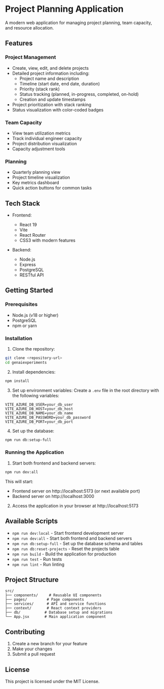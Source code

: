 # Project Planning Application

A modern web application for managing project planning, team capacity, and resource allocation.

## Features

### Project Management
- Create, view, edit, and delete projects
- Detailed project information including:
  - Project name and description
  - Timeline (start date, end date, duration)
  - Priority (stack rank)
  - Status tracking (planned, in-progress, completed, on-hold)
  - Creation and update timestamps
- Project prioritization with stack ranking
- Status visualization with color-coded badges

### Team Capacity
- View team utilization metrics
- Track individual engineer capacity
- Project distribution visualization
- Capacity adjustment tools

### Planning
- Quarterly planning view
- Project timeline visualization
- Key metrics dashboard
- Quick action buttons for common tasks

## Tech Stack

- Frontend:
  - React 19
  - Vite
  - React Router
  - CSS3 with modern features

- Backend:
  - Node.js
  - Express
  - PostgreSQL
  - RESTful API

## Getting Started

### Prerequisites

- Node.js (v18 or higher)
- PostgreSQL
- npm or yarn

### Installation

1. Clone the repository:
```bash
git clone <repository-url>
cd genaiexperiments
```

2. Install dependencies:
```bash
npm install
```

3. Set up environment variables:
Create a `.env` file in the root directory with the following variables:
```
VITE_AZURE_DB_USER=your_db_user
VITE_AZURE_DB_HOST=your_db_host
VITE_AZURE_DB_NAME=your_db_name
VITE_AZURE_DB_PASSWORD=your_db_password
VITE_AZURE_DB_PORT=your_db_port
```

4. Set up the database:
```bash
npm run db:setup-full
```

### Running the Application

1. Start both frontend and backend servers:
```bash
npm run dev:all
```

This will start:
- Frontend server on http://localhost:5173 (or next available port)
- Backend server on http://localhost:3000

2. Access the application in your browser at http://localhost:5173

## Available Scripts

- `npm run dev:local` - Start frontend development server
- `npm run dev:all` - Start both frontend and backend servers
- `npm run db:setup-full` - Set up the database schema and tables
- `npm run db:reset-projects` - Reset the projects table
- `npm run build` - Build the application for production
- `npm run test` - Run tests
- `npm run lint` - Run linting

## Project Structure

```
src/
├── components/     # Reusable UI components
├── pages/         # Page components
├── services/      # API and service functions
├── context/       # React context providers
├── db/           # Database setup and migrations
└── App.jsx       # Main application component
```

## Contributing

1. Create a new branch for your feature
2. Make your changes
3. Submit a pull request

## License

This project is licensed under the MIT License.
